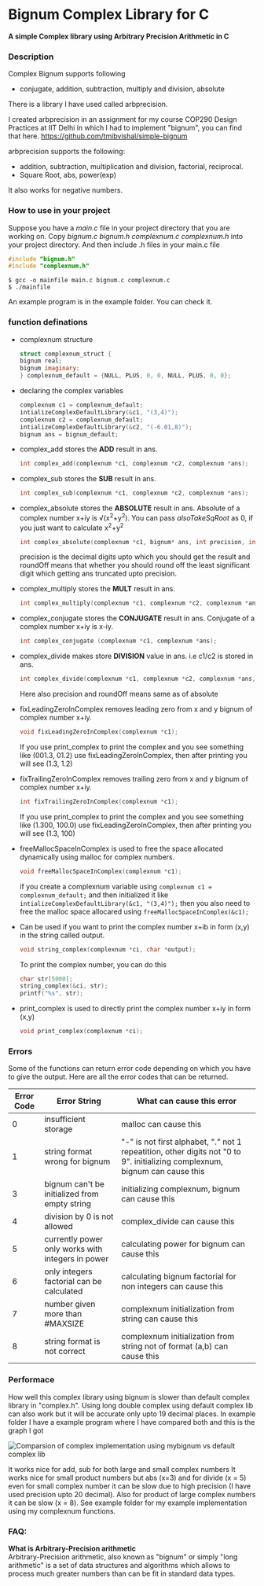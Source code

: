 # Bignum Complex Library for C
**A simple Complex library using Arbitrary Precision Arithmetic in C**


### Description

Complex Bignum supports following

- conjugate, addition, subtraction, multiply and division, absolute

There is a library I have used called arbprecision.

I created arbprecision in an assignment for my course COP290 Design Practices at IIT Delhi in which I had to implement "bignum", you can find that here.
https://github.com/tmibvishal/simple-bignum

arbprecision supports the following:

- addition, subtraction, multiplication and division, factorial, reciprocal.
- Square Root, abs, power(exp)

It also works for negative numbers.

### How to use in your project
Suppose you have a *main.c* file in your project directory that you are working on.
Copy *bignum.c* *bignum.h* *complexnum.c* *complexnum.h* into your project directory. And then include .h files in your main.c file
```c
#include "bignum.h"
#include "complexnum.h"
```
```
$ gcc -o mainfile main.c bignum.c complexnum.c
$ ./mainfile
```
An example program is in the example folder. You can check it.

### function definations

- complexnum structure

    ```c
    struct complexnum_struct {
    bignum real;
    bignum imaginary;
    } complexnum_default = {NULL, PLUS, 0, 0, NULL, PLUS, 0, 0};
    ```

- declaring the complex variables

    ```c
    complexnum c1 = complexnum_default;
    intializeComplexDefaultLibrary(&c1, "(3,4)");
    complexnum c2 = complexnum_default;
    intializeComplexDefaultLibrary(&c2, "(-6.01,8)");
    bignum ans = bignum_default;
    ```

- complex_add stores the **ADD** result in ans.

    ```c
    int complex_add(complexnum *c1, complexnum *c2, complexnum *ans);
    ```

- complex_sub stores the **SUB** result in ans.

    ```c
    int complex_sub(complexnum *c1, complexnum *c2, complexnum *ans);
    ```

- complex_absolute stores the **ABSOLUTE** result in ans. Absolute of a complex number x+iy is √(x<sup>2</sup>+y<sup>2</sup>). You can pass *alsoTakeSqRoot* as 0, if you just want to calculate x<sup>2</sup>+y<sup>2</sup>

    ```c
    int complex_absolute(complexnum *c1, bignum* ans, int precision, int roundOff, int alsoTakeSqRoot);
    ```

    precision is the decimal digits upto which you should get the result and roundOff means that whether you should round off the least significant digit which getting ans truncated upto precision.

- complex_multiply stores the **MULT** result in ans.

    ```c
    int complex_multiply(complexnum *c1, complexnum *c2, complexnum *ans);
    ```

- complex_conjugate stores the **CONJUGATE** result in ans. Conjugate of a complex number x+iy is x-iy.
    
    ```c
    int complex_conjugate (complexnum *c1, complexnum *ans);
    ```

- complex_divide makes store **DIVISION** value in ans. i.e c1/c2 is stored in ans.

    ```c
    int complex_divide(complexnum *c1, complexnum *c2, complexnum *ans, int precision, int roundOff);
    ```

    Here also precision and roundOff means same as of absolute

- fixLeadingZeroInComplex removes leading zero from x and y bignum of complex number x+iy.

    ```c
    void fixLeadingZeroInComplex(complexnum *c1);
    ```

    If you use print_complex to print the complex and you see something like (001.3, 01.2) use fixLeadingZeroInComplex, then after printing you will see (1.3, 1.2)

- fixTrailingZeroInComplex removes trailing zero from x and y bignum of complex number x+iy. 

    ```c
    int fixTrailingZeroInComplex(complexnum *c1);
    ```

    If you use print_complex to print the complex and you see something like (1.300, 100.0) use fixLeadingZeroInComplex, then after printing you will see (1.3, 100)

- freeMallocSpaceInComplex is used to free the space allocated dynamically using malloc for complex numbers.

    ```c
    void freeMallocSpaceInComplex(complexnum *c1);
    ```

    if you create a complexnum variable using ```complexnum c1 = complexnum_default;```
    and then initialized it like ```intializeComplexDefaultLibrary(&c1, "(3,4)");```
    then you also need to free the malloc space allocared using ```freeMallocSpaceInComplex(&c1);```

- Can be used if you want to print the complex number x+ib in form (x,y) in the string called output.

    ```c
    void string_complex(complexnum *ci, char *output);
    ```

    To print the complex number, you can do this
    ```c
    char str[5000];
    string_complex(&ci, str);
    printf("%s", str);
    ```

- print_complex is used to directly print the complex number x+iy in form (x,y)

    ```c
    void print_complex(complexnum *ci);
    ```
    
### Errors
Some of the functions can return error code depending on which you have to give the output. Here are all the error codes that can be returned.

| Error Code | Error String | What can cause this error  |
| ------------- |-------------| -----|
| 0      | insufficient storage | malloc can cause this |
| 1      | string format wrong for bignum| "-" is not first alphabet, "." not 1 repeatition, other digits not "0 to 9". initializing complexnum, bignum can cause this|
| 3 | bignum can't be initialized from empty string | initializing complexnum, bignum can cause this |
| 4 | division by 0 is not allowed | complex_divide can cause this |
| 5 | currently power only works with integers in power | calculating power for bignum can cause this
| 6 | only integers factorial can be calculated | calculating bignum factorial for non integers can cause this
| 7 | number given more than #MAXSIZE | complexnum initialization from string can cause this
| 8 | string format is not correct | complexnum initialization from string not of format (a,b) can cause this

### Performace
How well this complex library using bignum is slower than default complex library in "complex.h". Using long double complex using default complex lib can also work but it will be accurate only upto 19 decimal places.
In example folder I have a example program where I have compared both and this is the graph I got

![Comparsion of complex implementation using mybignum vs default complex lib](https://i.imgur.com/dkDWKOF.png)

It works nice for add, sub for both large and small complex numbers
It works nice for small product numbers
but abs (x=3) and for divide (x = 5) even for small complex number it can be slow due to high precision (I have used precision upto 20 decimal).
Also for product of large complex numbers it can be slow (x = 8).
See example folder for my example implementation using my complexnum functions.

### FAQ:
**What is Arbitrary-Precision arithmetic**  
Arbitrary-Precision arithmetic, also known as "bignum" or simply "long arithmetic" is a set of data structures and algorithms which allows to process much greater numbers than can be fit in standard data types.

